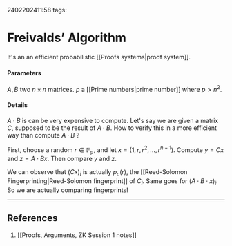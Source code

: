 2402202411:58
tags: 
# Freivalds’ Algorithm

It's an an efficient probabilistic [[Proofs systems|proof system]].
#### Parameters
$A, B$ two $n\times n$ matrices.
$p$ a [[Prime numbers|prime number]] where $p>n^2$.
#### Details
$A\cdot B$ is can be very expensive to compute. Let's say we are given a matrix $C$, supposed to be the result of $A\cdot B$. How to verify this in a more efficient way than compute $A\cdot B$ ?

First, choose a random $r\in \mathbb{F_p}$, and let $x=(1,r,r^2,...,r^{n-1})$. 
Compute $y=Cx$ and $z=A\cdot Bx$. Then compare $y$ and $z$.

We can observe that $(Cx)_i$ is actually $p_c(r)$, the [[Reed-Solomon Fingerprinting|Reed-Solomon fingerprint]] of $C_i$. Same goes for $(A\cdot B\cdot x)_i$. So we are actually comparing fingerprints!

---
## References
1. [[Proofs, Arguments, ZK Session 1 notes]]